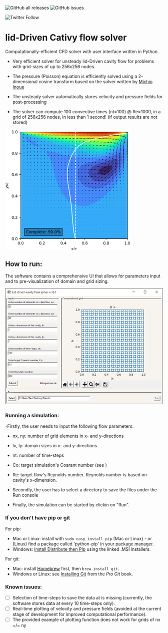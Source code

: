 ![GitHub all releases](https://img.shields.io/github/downloads/PRIDEmartins/lidDrivenCativyFlowSolver/total?logo=Github) ![GitHub issues](https://img.shields.io/github/issues/PRIDEmartins/lidDrivenCativyFlowSolver)

![Twitter Follow](https://img.shields.io/twitter/follow/YourFlavio?logoColor=black&style=social)

# lid-Driven Cativy flow solver

Computationally-efficient CFD solver with user interface written in Python.

- Very efficient solver for unsteady lid-Driven cavity flow for problems with grid-sizes of up to 256x256 nodes. 
- The pressure (Poisson) equation is efficiently solved using a 2-dimensional cosine transform based on the solver written by [Michio Inoue](https://github.com/mathworks/2D-Lid-Driven-Cavity-Flow-Incompressible-Navier-Stokes-Solver.git)

- The unsteady solver automatically stores velocity and pressure fields for post-processing

- The solver can compute 100 convective times (nt=100) @ Re=1000, in a grid of 256x256 nodes, in less than 1 second! (if output results are not stored)

<img src="uiLibs/Results.png" width="400">

## How to run:

The software contains a comprehensive UI that allows for parameters input and to pre-visualization of domain and grid sizing.

<img src="uiLibs/UI.png" width="600">

### Running a simulation:

-Firstly, the user needs to input the following flow parameters:

  - nx, ny: number of grid elements in x- and y-directions
  - lx, ly: domain sizes in x- and y-directions
  - nt: number of time-steps
  - Co: target simulation's Coarant number (see )
  - Re: target flow's Reynolds number. Reynolds number is based on cavity's x-dimension.

- Secondly, the user has to select a directory to save the files under the Run console

- Finally, the simulation can be started by clickin on "Run".

### If you don't have pip or git

For pip:

- Mac or Linux: install with `sudo easy_install pip` (Mac or Linux) - or (Linux) find a package called 'python-pip' in your package manager.
- Windows: [install Distribute then Pip](http://stackoverflow.com/a/12476379/992887) using the linked .MSI installers.

For git:

- Mac: install [Homebrew](https://github.com/Homebrew) first, then `brew install git`.
- Windows or Linux: see [Installing Git](http://git-scm.com/book/en/Getting-Started-Installing-Git) from the _Pro Git_ book.

### Known issues:

- [ ] Selection of time-steps to save the data at is missing (currently, the software stores data at every 10 time-steps only).
- [ ] Real-time plotting of velocity and pressure fields (avoided at the current stage of development for improved computational performance). 
- [ ] The provided example of plotting function does not work for grids of nx =/= ny

